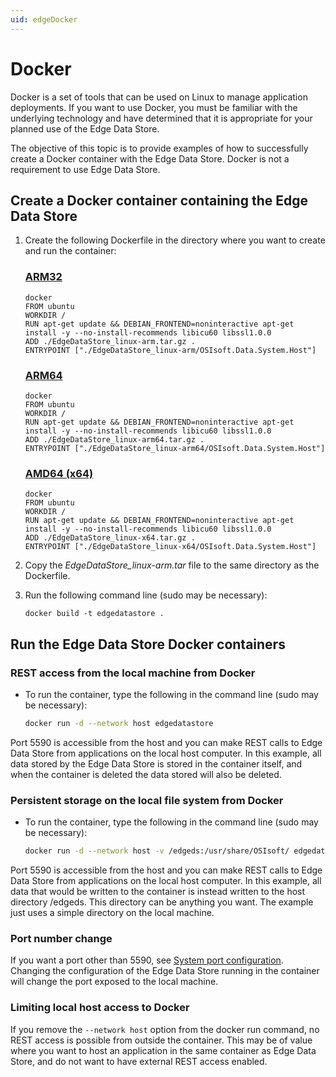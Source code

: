 ```yaml
---
uid: edgeDocker
---
```


# Docker

Docker is a set of tools that can be used on Linux to manage application deployments. If you want to use Docker, you must be familiar with the underlying technology and have determined that it is appropriate for your planned use of the Edge Data Store.

The objective of this topic is to provide examples of how to successfully create a Docker container with the Edge Data Store. Docker is not a requirement to use Edge Data Store.

## Create a Docker container containing the Edge Data Store

1. Create the following Dockerfile in the directory where you want to create and run the container:

    ### [ARM32](#tab/tabid-1)

    ```
    docker
    FROM ubuntu
    WORKDIR /
    RUN apt-get update && DEBIAN_FRONTEND=noninteractive apt-get    install -y --no-install-recommends libicu60 libssl1.0.0
    ADD ./EdgeDataStore_linux-arm.tar.gz .
    ENTRYPOINT ["./EdgeDataStore_linux-arm/OSIsoft.Data.System.Host"]
    ```
    ### [ARM64](#tab/tabid-2)
    ```
    docker
    FROM ubuntu
    WORKDIR /
    RUN apt-get update && DEBIAN_FRONTEND=noninteractive apt-get    install -y --no-install-recommends libicu60 libssl1.0.0
    ADD ./EdgeDataStore_linux-arm64.tar.gz .
    ENTRYPOINT ["./EdgeDataStore_linux-arm64/OSIsoft.Data.System.Host"]
    ```

    ### [AMD64 (x64)](#tab/tabid-3)

    ```
    docker
    FROM ubuntu
    WORKDIR /
    RUN apt-get update && DEBIAN_FRONTEND=noninteractive apt-get    install -y --no-install-recommends libicu60 libssl1.0.0
    ADD ./EdgeDataStore_linux-x64.tar.gz .
    ENTRYPOINT ["./EdgeDataStore_linux-x64/OSIsoft.Data.System.Host"]
    ```

2. Copy the _EdgeDataStore_linux-arm.tar_ file to the same directory as the Dockerfile.

3. Run the following command line (sudo may be necessary):

    ```
    docker build -t edgedatastore .
    ```


## Run the Edge Data Store Docker containers

### REST access from the local machine from Docker

- To run the container, type the following in the command line (sudo may be necessary):

   ```bash
   docker run -d --network host edgedatastore
   ```
   
Port 5590 is accessible from the host and you can make REST calls to Edge Data Store from applications on the local host computer. In this example, all data stored by the Edge Data Store is stored in the container itself, and when the container is deleted the data stored will also be deleted.

### Persistent storage on the local file system from Docker

- To run the container, type the following in the command line (sudo may be necessary):

   ```bash
   docker run -d --network host -v /edgeds:/usr/share/OSIsoft/ edgedatastore
   ```
   
Port 5590 is accessible from the host and you can make REST calls to Edge Data Store from applications on the local host computer. In this example, all data that would be written to the container is instead written to the host directory /edgeds. This directory can be anything you want. The example just uses a simple directory on the local machine.

### Port number change

If you want a port other than 5590, see [System port configuration](xref:SystemPortConfiguration). Changing the configuration of the Edge Data Store running in the container will change the port exposed to the local machine.

### Limiting local host access to Docker

If you remove the `--network host` option from the docker run command, no REST access is possible from outside the container. This may be of value where you want to host an application in the same container as Edge Data Store, and do not want to have external REST access enabled.
